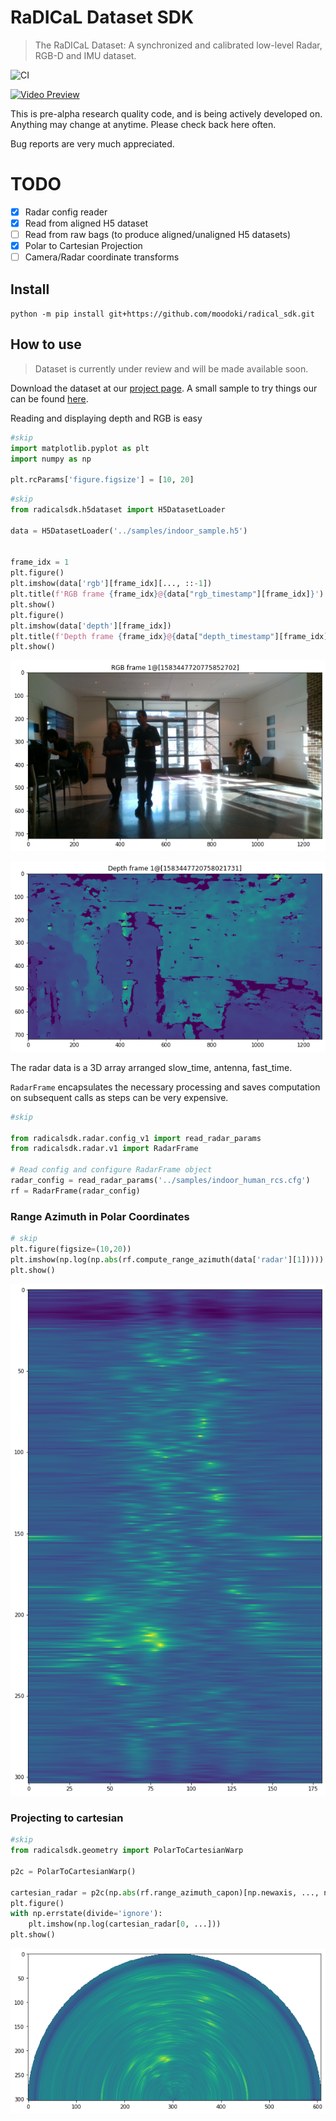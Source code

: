# RaDICaL Dataset SDK
> The RaDICaL Dataset: A synchronized and calibrated low-level Radar, RGB-D and IMU dataset.


![CI](https://github.com/moodoki/radical_sdk/workflows/CI/badge.svg)

[![Video Preview](https://img.youtube.com/vi/l0AyUw59w7g/0.jpg)](https://www.youtube.com/watch?v=l0AyUw59w7g)

This is pre-alpha research quality code, and is being actively developed on.
Anything may change at anytime. Please check back here often.

Bug reports are very much appreciated.

# TODO

 - [x] Radar config reader
 - [x] Read from aligned H5 dataset
 - [ ] Read from raw bags (to produce aligned/unaligned H5 datasets)
 - [x] Polar to Cartesian Projection
 - [ ] Camera/Radar coordinate transforms

## Install

`python -m pip install git+https://github.com/moodoki/radical_sdk.git`

## How to use
> Dataset is currently under review and will be made available soon.

Download the dataset at our [project page](https://publish.illinois.edu/radicaldata/).
A small sample to try things our can be found [here]().


Reading and displaying depth and RGB is easy

```python
#skip
import matplotlib.pyplot as plt
import numpy as np

plt.rcParams['figure.figsize'] = [10, 20]
```

```python
#skip
from radicalsdk.h5dataset import H5DatasetLoader

data = H5DatasetLoader('../samples/indoor_sample.h5')


frame_idx = 1
plt.figure()
plt.imshow(data['rgb'][frame_idx][..., ::-1])
plt.title(f'RGB frame {frame_idx}@{data["rgb_timestamp"][frame_idx]}')
plt.show()
plt.figure()
plt.imshow(data['depth'][frame_idx])
plt.title(f'Depth frame {frame_idx}@{data["depth_timestamp"][frame_idx]}')
plt.show()
```


![png](docs/images/output_9_0.png)



![png](docs/images/output_9_1.png)


The radar data is a 3D array arranged slow_time, antenna, fast_time.

`RadarFrame` encapsulates the necessary processing and saves computation on subsequent calls
as steps can be very expensive.

```python
#skip

from radicalsdk.radar.config_v1 import read_radar_params
from radicalsdk.radar.v1 import RadarFrame

# Read config and configure RadarFrame object
radar_config = read_radar_params('../samples/indoor_human_rcs.cfg')
rf = RadarFrame(radar_config)
```

### Range Azimuth in Polar Coordinates

```python
# skip
plt.figure(figsize=(10,20))
plt.imshow(np.log(np.abs(rf.compute_range_azimuth(data['radar'][1]))))
plt.show()
```


![png](docs/images/output_13_0.png)


### Projecting to cartesian

```python
#skip
from radicalsdk.geometry import PolarToCartesianWarp

p2c = PolarToCartesianWarp()

cartesian_radar = p2c(np.abs(rf.range_azimuth_capon)[np.newaxis, ..., np.newaxis])
plt.figure()
with np.errstate(divide='ignore'):
    plt.imshow(np.log(cartesian_radar[0, ...]))
plt.show()
```


![png](docs/images/output_15_0.png)

